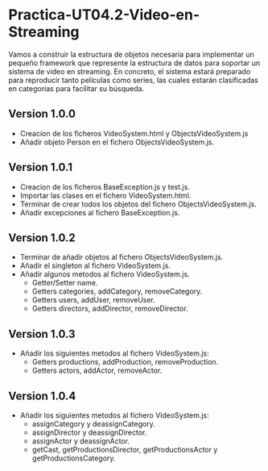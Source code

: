 # Practica-UT04.2-Video-en-Streaming
Vamos a construir la estructura de objetos necesaria para implementar un pequeño framework que represente la estructura de datos para soportar un sistema de video en streaming. En concreto, el sistema estará preparado para reproducir tanto películas como series, las cuales estarán clasificadas en categorías para facilitar su búsqueda.

## Version 1.0.0
 - Creacion de los ficheros VideoSystem.html y ObjectsVideoSystem.js
 - Añadir objeto Person en el fichero ObjectsVideoSystem.js.

## Version 1.0.1
 - Creacion de los ficheros BaseException.js y test.js.
 - Importar las clases en el fichero VideoSystem.html.
 - Terminar de crear todos los objetos del fichero ObjectsVideoSystem.js.
 - Añadir excepciones al fichero BaseException.js.

 ## Version 1.0.2
 - Terminar de añadir objetos al fichero ObjectsVideoSystem.js.
 - Añadir el singleton al fichero VideoSystem.js.
 - Añadir algunos metodos al fichero VideoSystem.js.
    - Getter/Setter name.
    - Getters categories, addCategory, removeCategory.
    - Getters users, addUser, removeUser.
    - Getters directors, addDirector, removeDirector.

## Version 1.0.3
 - Añadir los siguientes metodos al fichero VideoSystem.js:
    - Getters productions, addProduction, removeProduction.
    - Getters actors, addActor, removeActor.

## Version 1.0.4
 - Añadir los siguientes metodos al fichero VideoSystem.js:
    - assignCategory y deassignCategory.
    - assignDirector y deassignDirector.
    - assignActor y deassignActor.
    - getCast, getProductionsDirector, getProductionsActor y getProductionsCategory.